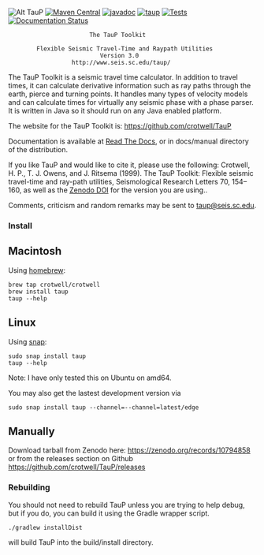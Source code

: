 ![Alt TauP](https://crotwell.github.io/TauP/taupLogo.svg)
[![Maven Central](https://img.shields.io/maven-central/v/edu.sc.seis/TauP.svg?label=Maven%20Central)](https://search.maven.org/search?q=g:%22edu.sc.seis%22%20AND%20a:%22TauP%22)
 [![javadoc](https://javadoc.io/badge2/edu.sc.seis/TauP/javadoc.svg)](https://javadoc.io/doc/edu.sc.seis/TauP)
[![taup](https://snapcraft.io/taup/badge.svg)](https://snapcraft.io/taup)
[![Tests](https://github.com/crotwell/TauP/actions/workflows/gradle.yml/badge.svg)](https://github.com/crotwell/TauP/actions/workflows/gradle.yml)
[![Documentation Status](https://readthedocs.org/projects/taup/badge/?version=latest)](https://taup.readthedocs.io/en/latest/?badge=latest)




                           The TauP Toolkit

            Flexible Seismic Travel-Time and Raypath Utilities
                              Version 3.0
                      http://www.seis.sc.edu/taup/

The TauP Toolkit is a seismic travel time calculator. In addition to travel
times, it can calculate derivative information such as ray paths through the
earth, pierce and turning points. It handles many types of velocity models and
can calculate times for virtually any seismic phase with a phase parser.
It is written in Java so it should run on any Java enabled platform.

The website for the TauP Toolkit is:
https://github.com/crotwell/TauP

Documentation is available at [Read The Docs](https://taup.readthedocs.io/en/latest/), or in docs/manual directory of the distribution.

If you like TauP and would like to cite it, please use the following:
Crotwell, H. P., T. J. Owens, and J. Ritsema (1999). The TauP Toolkit: Flexible seismic travel-time and ray-path utilities, Seismological Research Letters 70, 154–160, as well as the [Zenodo DOI](https://zenodo.org/doi/10.5281/zenodo.10794857) for the version you are using..

Comments, criticism and random remarks may be sent to taup@seis.sc.edu.

### Install

## Macintosh

Using [homebrew](https://brew.sh/):
```
brew tap crotwell/crotwell
brew install taup
taup --help
```

## Linux

Using [snap](https://snapcraft.io):
```
sudo snap install taup
taup --help
```

Note: I have only tested this on Ubuntu on amd64.

You may also get the lastest development version via
```
sudo snap install taup --channel=--channel=latest/edge
```

## Manually

Download tarball from Zenodo here:
https://zenodo.org/records/10794858
or from the releases section on Github
https://github.com/crotwell/TauP/releases


### Rebuilding

You should not need to rebuild TauP unless you are trying to help debug, but if you do, you can build it using the Gradle wrapper script.

```
./gradlew installDist
```

will build TauP into the build/install directory.
